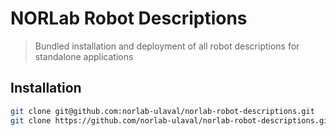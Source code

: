 # NORLab Robot Descriptions

> Bundled installation and deployment of all robot descriptions for standalone applications

## Installation

```sh
git clone git@github.com:norlab-ulaval/norlab-robot-descriptions.git
git clone https://github.com/norlab-ulaval/norlab-robot-descriptions.git
```
